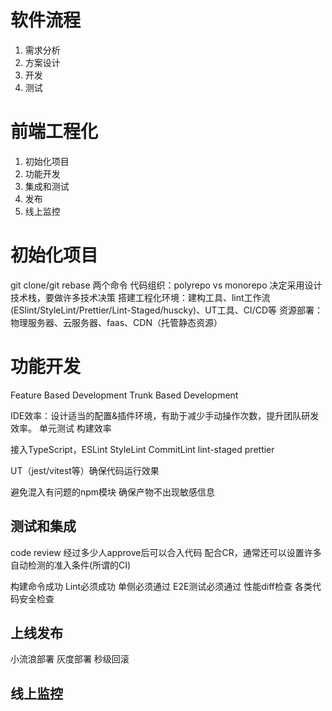# 软件流程
1. 需求分析
2. 方案设计
3. 开发
4. 测试


# 前端工程化
1. 初始化项目
2. 功能开发
3. 集成和测试
4. 发布
5. 线上监控

# 初始化项目
git clone/git rebase 两个命令
代码组织：polyrepo vs monorepo
决定采用设计技术栈，要做许多技术决策
搭建工程化环境：建构工具、lint工作流(ESlint/StyleLint/Prettier/Lint-Staged/huscky)、UT工具、CI/CD等
资源部署：物理服务器、云服务器、faas、CDN（托管静态资源）

# 功能开发
Feature Based Development
Trunk Based Development

IDE效率：设计适当的配置&插件环境，有助于减少手动操作次数，提升团队研发效率。
单元测试
构建效率

接入TypeScript，ESLint StyleLint CommitLint lint-staged prettier

UT（jest/vitest等）确保代码运行效果

避免混入有问题的npm模块
确保产物不出现敏感信息


## 测试和集成
code review 经过多少人approve后可以合入代码
配合CR，通常还可以设置许多自动检测的准入条件(所谓的CI)

构建命令成功
Lint必须成功
单侧必须通过
E2E测试必须通过
性能diff检查
各类代码安全检查

## 上线发布
小流浪部署
灰度部署
秒级回滚

## 线上监控



